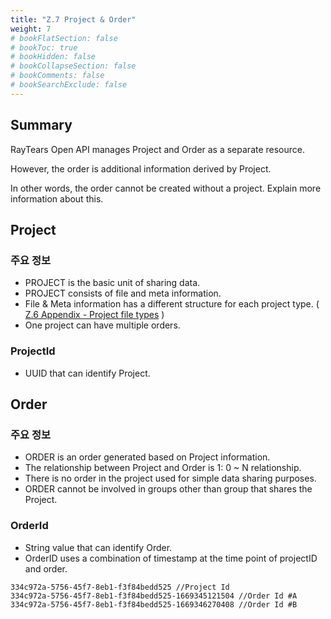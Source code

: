 ```yaml
---
title: "Z.7 Project & Order"
weight: 7
# bookFlatSection: false
# bookToc: true
# bookHidden: false
# bookCollapseSection: false
# bookComments: false
# bookSearchExclude: false
---
```


## Summary

RayTears Open API manages Project and Order as a separate resource.

However, the order is additional information derived by Project.

In other words, the order cannot be created without a project. Explain more information about this.

## Project

### 주요 정보

- PROJECT is the basic unit of sharing data.
- PROJECT consists of file and meta information.
- File & Meta information has a different structure for each project type. ( [Z.6 Appendix - Project file types](/docs/platformapi-appendix/project-file-types/) )
- One project can have multiple orders.

### ProjectId

- UUID that can identify Project.

## Order

### 주요 정보

- ORDER is an order generated based on Project information.
- The relationship between Project and Order is 1: 0 ~ N relationship.
- There is no order in the project used for simple data sharing purposes.
- ORDER cannot be involved in groups other than group that shares the Project.

### OrderId

- String value that can identify Order.
- OrderID uses a combination of timestamp at the time point of projectID and order.

```
334c972a-5756-45f7-8eb1-f3f84bedd525 //Project Id
334c972a-5756-45f7-8eb1-f3f84bedd525-1669345121504 //Order Id #A
334c972a-5756-45f7-8eb1-f3f84bedd525-1669346270408 //Order Id #B
```